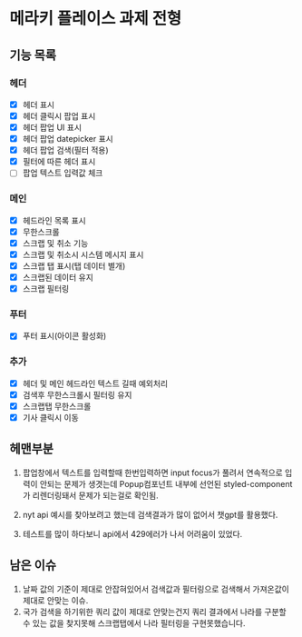 # 메라키 플레이스 과제 전형

## 기능 목록
### 헤더
- [x] 헤더 표시
- [x] 헤더 클릭시 팝업 표시
- [x] 헤더 팝업 UI 표시
- [x] 헤더 팝업 datepicker 표시
- [x] 헤더 팝업 검색(필터 적용)
- [x] 필터에 따른 헤더 표시
- [ ] 팝업 텍스트 입력값 체크

### 메인
- [x] 헤드라인 목록 표시
- [x] 무한스크롤
- [x] 스크랩 및 취소 기능
- [x] 스크랩 및 취소시 시스템 메시지 표시
- [x] 스크랩 탭 표시(탭 데이터 별개)
- [x] 스크랩된 데이터 유지
- [x] 스크랩 필터링

### 푸터
- [x] 푸터 표시(아이콘 활성화)

### 추가
- [x] 헤더 및 메인 헤드라인 텍스트 길때 예외처리
- [x] 검색후 무한스크롤시 필터링 유지
- [x] 스크랩탭 무한스크롤
- [x] 기사 클릭시 이동

## 헤맨부분
1. 팝업창에서 텍스트를 입력할때 한번입력하면 input focus가 풀려서 연속적으로 입력이 안되는 문제가 생겻는데
Popup컴포넌트 내부에 선언된 styled-component가 리렌더링돼서 문제가 되는걸로 확인됨.

2. nyt api 예시를 찾아보려고 했는데 검색결과가 많이 없어서
챗gpt를 활용했다.

3. 테스트를 많이 하다보니 api에서 429에러가 나서 어려움이 있었다.

## 남은 이슈
1. 날짜 값의 기준이 제대로 안잡혀있어서 검색값과 필터링으로 검색해서 가져온값이 제대로 안맞는 이슈.
2. 국가 검색을 하기위한 쿼리 값이 제대로 안맞는건지 쿼리 결과에서 나라를 구분할 수 있는 값을 찾지못해
스크랩탭에서 나라 필터링을 구현못했습니다.
